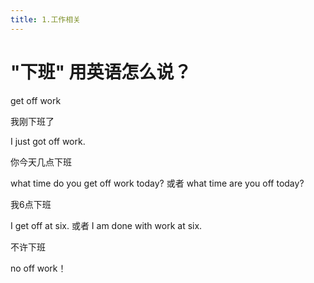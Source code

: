 ```yaml
---
title: 1.工作相关
---
```

# "下班" 用英语怎么说？

get off work

我刚下班了

I just got off work. 

你今天几点下班

what time do you get off work today?  或者 what time are you off today?

我6点下班

I get off at six. 或者 I am done with work at six.

不许下班

no off work！
